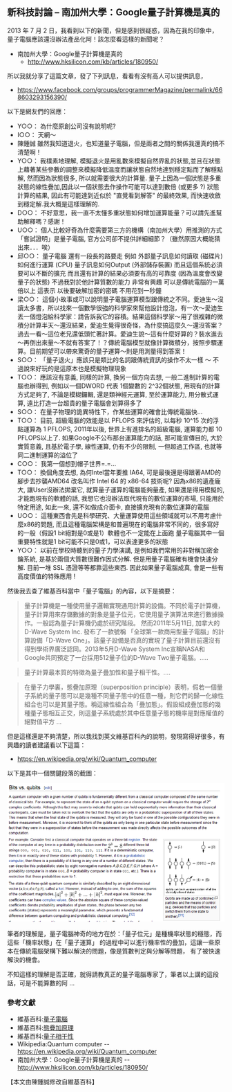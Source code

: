 ## 新科技討論 – 南加州大學：Google量子計算機是真的

2013 年 7 月 2 日，我看到以下的新聞，但是感到很疑惑，因為在我的印象中，
量子電腦應該還沒辦法產品化阿！該怎麼看這樣的新聞呢？

* 南加州大學：Google量子計算機是真的
	* <http://www.hksilicon.com/kb/articles/180950/> 

所以我就分享了這篇文章，發了下列訊息，看看有沒有高人可以提供訊息，

* <https://www.facebook.com/groups/programmerMagazine/permalink/668603293156390/>

以下是網友們的回應：
	
* Y○○： 為什麼原創公司沒有說明呢?
* I○○： 天網〜
* 陳鍾誠 雖然我知道退火，也知道量子電腦，但是兩者之間的關係我還真的搞不清楚啊！
* Y○○： 我樸素地理解, 模擬退火是用亂數來模擬自然界亂的狀態,並且在狀態上藉著某些參數的調整來模擬降低溫度而讓狀態自然地達到穩定點而了解穩點解, 然而因為狀態很多, 所以就需要很大的計算量. 量子上因為一個狀態是多重狀態的線性疊加,因此以一個狀態去作操作可能可以達到數倍 (或更多 ?) 狀態計算的結果, 因此有可能達到近似於 "直覺看到解答" 的最終效果, 而快速收斂到穩定解.我大概是這樣理解的.
* D○○： 不好意思，我一直不太懂多重狀態如何增加運算能量？可以請先進幫助解釋嗎？感謝！
* U○○： 個人比較好奇為什麼需要第三方的機構（南加州大學）用推測的方式「嘗試證明」是量子電腦, 官方公司卻不提供詳細細節？（雖然原因大概能猜出來．．．唉）
* 邱○○： 量子電腦 還有一段長的路要走 例如 外部量子訊息如何讀取 (磁碟片) 如何進行運算 (CPU) 量子訊息如何Output (外部儲存裝置) 而且這個系統必須要可以不斷的擴充 而且還有計算的結果必須要有高的可靠度 (因為溫度會改變 量子的狀態) 不過我對於他計算質數的能力 非常有興趣 可以是傳統電腦的一萬倍以上 這表示 以後要破解加密的密碼 不用花到一秒鐘
* 梁○○： 這個小故事或可以說明量子電腦運算模型跟傳統之不同。愛迪生～沒讀太多書，所以找來一個數學很強的科學家來幫他設計燈泡，有一次～愛迪生丟一個燈泡給科學家：請告訴我它的容積。結果這個科學家～用了很複雜的微積分計算半天～還沒結果，愛迪生覺得很奇怪，為什麼搞這麼久～還沒答案？過去一看～這位老兄還低頭忙著計算。愛迪生說～這有什麼好算的？裝水進去～再倒出來量～不就有答案了！？傳統電腦模型就像計算微積分，按照步驟運算。目前期望可以帶來驚奇的量子運算～則是用測量得到答案！
* S○○： 「量子退火」應該只是類比的名詞跟傳統資訊的操作不太一樣 ～ 不過說來好玩的是這原本也是模擬物理現象
* T○○： 應該沒有意義, 同樣的計算, 換另一個方向去想, 一般二進制計算的電腦也辦得到, 例如以一個DWORD 代表 1個變數的 2^32個狀態, 用現有的計算方式足夠了, 不論是模糊鑼輯, 還是類神經元運算, 至於運算能力, 用分散式運算, 遠比打造一台超貴的量子電腦會划算得多了
* S○○： 在量子物理的詭異特性下，作某些運算的確會比傳統電腦快...
* T○○： 目前, 超級電腦的效能是以 PFLOPS 來評估的, 以每秒 10^15 次的浮點運算為 1 PFLOPS, 2011年以後, 世界上有進排名的超級電腦, 運算能力都 10 PFLOPS以上了. 如果Google不公布那台運算能力的話, 那可能宣傳目的, 大於實質意義, 
且基於電子學, 線性運算, 仍有不少的限制, 一但超過工作區, 也就等同二進制運算的溢位了
* C○○： 我第一個想到帽子世界=.=...
* T○○： 換個角度去想, 為何Intel當年要推 IA64, 可是最後還是得跟著AMD的腳步去抄襲AMD64 改名叫作 Intel 64 的 x86-64 技術呢? 因為x86的遺產龐大, 讓User沒辦法拋棄它, 就算量子運算的電腦能夠量產, 如果還是得用模擬的, 才能跑現有的軟體的話, 我想它也沒辦法取代現有的數位運算的市場, 只能用於特定用途, 如此一來, 還不如做成介面卡, 直接擴充現有的數位運算的電腦
* U○○： 這種東西會先是科學研究、大量運算使用這些領域就可以不用考慮什麼x86的問題, 而且這種電腦架構是和普遍現在的電腦非常不同的，很多寫好的一般（假設1 bit絕對是0或是1）軟體也不一定能在上面跑
量子電腦其中一個重要特性就是1 bit可能不只是0或1，可以表達更多的狀態
* Y○○： 以前在學校時聽到的量子力學演講, 是例如我們常用的非對稱加密金鑰系統, 是基於兩個大質數很難作因式分解. 但是用量子電腦確有機會快速分解. 目前一堆 SSL 憑證等等都靠這些東西. 因此如果量子電腦成真, 會是一些有高度價值的特殊應用 !


然後我去查了維基百科當中「量子電腦」的內容，以下是摘要：

> 量子計算機是一種使用量子邏輯實現通用計算的設備。不同於電子計算機，量子計算用來存儲數據的對象是量子位元，它使用量子演算法來進行數據操作。一般認為量子計算機仍處於研究階段。 然而2011年5月11日, 加拿大的D-Wave System Inc. 發布了一款號稱 「全球第一款商用型量子電腦」的計算設備「D-Wave One」。該量子設備是否真的實現了量子計算目前還沒有得到學術界廣泛認同。2013年5月D-Wave System Inc宣稱NASA和Google共同預定了一台採用512量子位的D-Wave Two量子電腦。.....

> 量子計算最本質的特徵為量子疊加性和量子相干性。....

> 在量子力學裏，態疊加原理（superposition principle）表明，假若一個量子系統的量子態可以是幾種不同量子態中的任意一種，則它們的歸一化線性組合也可以是其量子態。稱這線性組合為「疊加態」。假設組成疊加態的幾種量子態相互正交，則這量子系統處於其中任意量子態的機率是對應權值的絕對值平方
> ...

但是這樣還是不夠清楚，所以我找到英文維基百科內的說明，發現寫得好很多，有興趣的讀者建議看以下這篇：

* <https://en.wikipedia.org/wiki/Quantum_computer>

以下是其中一個關鍵段落的截圖：

![](../img/QuantumComputer.png)

筆者的理解是，量子電腦神奇的地方在於：「量子位元」是種機率狀態的穩態，而這些「機率狀態」在「量子運算」
的過程中可以進行機率性的疊加，這讓一些原本在傳統電腦架構下難以解決的問題，像是質數判定與分解等問題，
有了被快速解決的機會。

不知這樣的理解是否正確，就得請教真正的量子電腦專家了，筆者以上講的這段話，可是不能算數的阿 ...

### 參考文獻
* 維基百科:[量子電腦](https://zh.wikipedia.org/wiki/%E9%87%8F%E5%AD%90%E8%AE%A1%E7%AE%97%E6%9C%BA)
* 維基百科:[態疊加原理](https://zh.wikipedia.org/wiki/%E6%80%81%E5%8F%A0%E5%8A%A0%E5%8E%9F%E7%90%86)
* 維基百科:[量子相干性](https://zh.wikipedia.org/wiki/%E9%87%8F%E5%AD%90%E7%9B%B8%E5%B9%B2%E6%80%A7#.E9.87.8F.E5.AD.90-.7B.E7.9B.B8.E5.B9.B2.7D-.E6.80.A7)
* Wikipedia:Quantum computer -- <https://en.wikipedia.org/wiki/Quantum_computer>
* 南加州大學：Google量子計算機是真的 -- <http://www.hksilicon.com/kb/articles/180950/>

【本文由陳鍾誠修改自維基百科】

